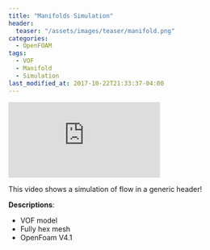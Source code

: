 ```yaml
---
title: "Manifolds Simulation"
header: 
  teaser: "/assets/images/teaser/manifold.png"
categories:
  - OpenFOAM
tags:
  - VOF
  - Manifold
  - Simulation
last_modified_at: 2017-10-22T21:33:37-04:00
---
```


<div class="embed-responsive embed-responsive-16by9">
  <iframe class="embed-responsive-item" src="https://www.youtube.com/embed/fnspYv3ByIY" frameborder="0" allowfullscreen></iframe>
</div>

 This video shows a simulation of flow in a generic header!


 **Descriptions**:
* VOF model
* Fully hex mesh
* OpenFoam V4.1


